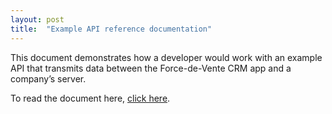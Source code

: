 ```yaml
---
layout: post
title:  "Example API reference documentation"
---
```

This document demonstrates how a developer would work with an example API that transmits data between the Force-de-Vente CRM app and a company’s server. 

To read the document here, <a href="https://documenter.getpostman.com/view/20956666/2s93Jxq11a#intro">click here</a>.

<!-- object style="min-height: 600px;" data="/samples/API-reference-documentation.pdf" width="100%" height="100%" type='application/pdf'/ -->
